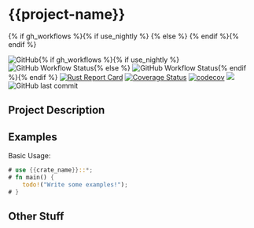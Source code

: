 # {{project-name}}

<!-- BADGES -->
<!-- * License Badge -->{% if gh_workflows %}{% if use_nightly %}
<!-- * Workflow Status (for "Rust Nightly") -->{% else %}
<!-- * Workflow Status (for "Rust Stable") -->{% endif %}{% endif %}
<!-- * Rust Report Card - https://rust-reportcard.xuri.me -->
<!-- * Coverage Status - coveralls.io -->
<!-- * Coverage Status - codecov.io -->
<!-- * Lines of Code (via tokei) -->
<!-- * Github Last Commit (date) -->
![GitHub](https://img.shields.io/github/license/{{gh_username}}/{{project-name}}){% if gh_workflows %}{% if use_nightly %}
![GitHub Workflow Status](https://img.shields.io/github/workflow/status/{{gh_username}}/{{project-name}}/Rust%20Nightly?label=Nightly){% else %}
![GitHub Workflow Status](https://img.shields.io/github/workflow/status/{{gh_username}}/{{project-name}}/Rust%20Stable?label=Stable){% endif %}{% endif %}
[![Rust Report Card](https://rust-reportcard.xuri.me/badge/github.com/{{gh_username}}/{{project-name}})](https://rust-reportcard.xuri.me/report/github.com/{{gh_username}}/{{project-name}})
[![Coverage Status](https://coveralls.io/repos/github/{{gh_username}}/{{project-name}}/badge.svg?branch=main)](https://coveralls.io/github/{{gh_username}}/{{project-name}}?branch=main)
[![codecov](https://codecov.io/gh/{{gh_username}}/{{project-name}}/branch/main/graph/badge.svg?token=0P01LCVPYC)](https://codecov.io/gh/{{gh_username}}/{{project-name}})
[![](https://tokei.rs/b1/github/{{gh_username}}/{{project-name}})](https://github.com/{{gh_username}}/{{project-name}})
![GitHub last commit](https://img.shields.io/github/last-commit/{{gh_username}}/{{project-name}})

## Project Description

## Examples
Basic Usage:
```rust
# use {{crate_name}}::*;
# fn main() {
    todo!("Write some examples!");
# }
```

## Other Stuff
